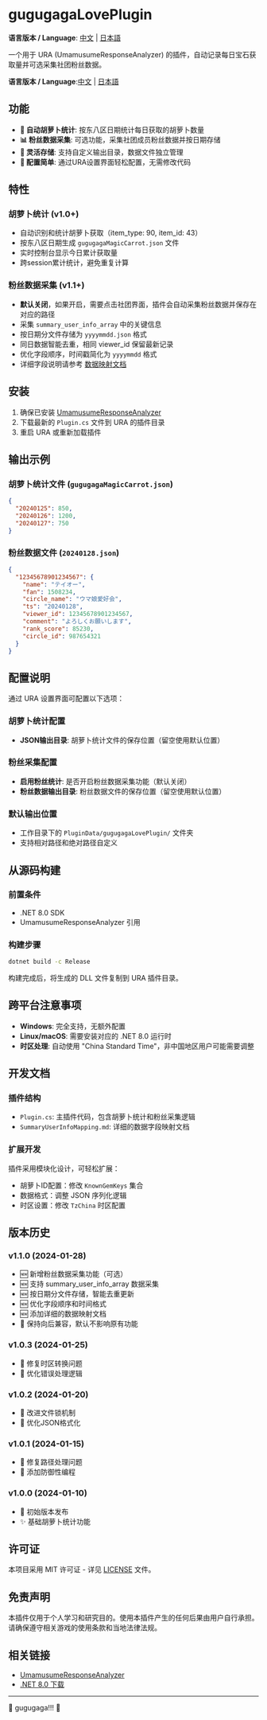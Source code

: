 # gugugagaLovePlugin

**语言版本 / Language**: [中文](README.md) | [日本語](README_JP.md)

一个用于 URA (UmamusumeResponseAnalyzer) 的插件，自动记录每日宝石获取量并可选采集社团粉丝数据。

**语言版本 / Language**:[中文](README.md) | [日本語](README_JP.md)

## 功能

- **💎 自动胡萝卜统计**: 按东八区日期统计每日获取的胡萝卜数量
- **📊 粉丝数据采集**: 可选功能，采集社团成员粉丝数据并按日期存储
- **📁 灵活存储**: 支持自定义输出目录，数据文件独立管理
- **🔧 配置简单**: 通过URA设置界面轻松配置，无需修改代码

## 特性

### 胡萝卜统计 (v1.0+)
- 自动识别和统计胡萝卜获取（item_type: 90, item_id: 43）
- 按东八区日期生成 `gugugagaMagicCarrot.json` 文件
- 实时控制台显示今日累计获取量
- 跨session累计统计，避免重复计算

### 粉丝数据采集 (v1.1+) 
- **默认关闭**，如果开启，需要点击社团界面，插件会自动采集粉丝数据并保存在对应的路径
- 采集 `summary_user_info_array` 中的关键信息
- 按日期分文件存储为 `yyyymmdd.json` 格式
- 同日数据智能去重，相同 viewer_id 保留最新记录
- 优化字段顺序，时间戳简化为 `yyyymmdd` 格式
- 详细字段说明请参考 [数据映射文档](src/SummaryUserInfoMapping.md)

## 安装

1. 确保已安装 [UmamusumeResponseAnalyzer](https://github.com/UmamusumeResponseAnalyzer/UmamusumeResponseAnalyzer)
2. 下载最新的 `Plugin.cs` 文件到 URA 的插件目录
3. 重启 URA 或重新加载插件

## 输出示例

### 胡萝卜统计文件 (`gugugagaMagicCarrot.json`)
```json
{
  "20240125": 850,
  "20240126": 1200,
  "20240127": 750
}
```

### 粉丝数据文件 (`20240128.json`)
```json
{
  "12345678901234567": {
    "name": "テイオー",
    "fan": 1508234,
    "circle_name": "ウマ娘愛好会",
    "ts": "20240128",
    "viewer_id": 12345678901234567,
    "comment": "よろしくお願いします",
    "rank_score": 85230,
    "circle_id": 987654321
  }
}
```

## 配置说明

通过 URA 设置界面可配置以下选项：

### 胡萝卜统计配置
- **JSON输出目录**: 胡萝卜统计文件的保存位置（留空使用默认位置）

### 粉丝采集配置  
- **启用粉丝统计**: 是否开启粉丝数据采集功能（默认关闭）
- **粉丝数据输出目录**: 粉丝数据文件的保存位置（留空使用默认位置）

### 默认输出位置
- 工作目录下的 `PluginData/gugugagaLovePlugin/` 文件夹
- 支持相对路径和绝对路径自定义

## 从源码构建

### 前置条件
- .NET 8.0 SDK
- UmamusumeResponseAnalyzer 引用

### 构建步骤
```bash
dotnet build -c Release
```

构建完成后，将生成的 DLL 文件复制到 URA 插件目录。

## 跨平台注意事项

- **Windows**: 完全支持，无额外配置
- **Linux/macOS**: 需要安装对应的 .NET 8.0 运行时
- **时区处理**: 自动使用 "China Standard Time"，非中国地区用户可能需要调整

## 开发文档

### 插件结构
- `Plugin.cs`: 主插件代码，包含胡萝卜统计和粉丝采集逻辑
- `SummaryUserInfoMapping.md`: 详细的数据字段映射文档

### 扩展开发
插件采用模块化设计，可轻松扩展：
- 胡萝卜ID配置：修改 `KnownGemKeys` 集合
- 数据格式：调整 JSON 序列化逻辑  
- 时区设置：修改 `TzChina` 时区配置

## 版本历史

### v1.1.0 (2024-01-28)
- 🆕 新增粉丝数据采集功能（可选）
- 🆕 支持 summary_user_info_array 数据采集
- 🆕 按日期分文件存储，智能去重更新
- 🆕 优化字段顺序和时间格式
- 🆕 添加详细的数据映射文档
- 🔧 保持向后兼容，默认不影响原有功能

### v1.0.3 (2024-01-25)
- 🐛 修复时区转换问题
- 🔧 优化错误处理逻辑

### v1.0.2 (2024-01-20)
- 🔧 改进文件锁机制
- 🔧 优化JSON格式化

### v1.0.1 (2024-01-15)
- 🐛 修复路径处理问题
- 🔧 添加防御性编程

### v1.0.0 (2024-01-10)
- 🎉 初始版本发布
- ✨ 基础胡萝卜统计功能

## 许可证

本项目采用 MIT 许可证 - 详见 [LICENSE](LICENSE) 文件。

## 免责声明

本插件仅用于个人学习和研究目的。使用本插件产生的任何后果由用户自行承担。请确保遵守相关游戏的使用条款和当地法律法规。

## 相关链接

- [UmamusumeResponseAnalyzer](https://github.com/UmamusumeResponseAnalyzer/UmamusumeResponseAnalyzer)
- [.NET 8.0 下载](https://dotnet.microsoft.com/download/dotnet/8.0)

---

🐧 gugugaga!!! 🐧
